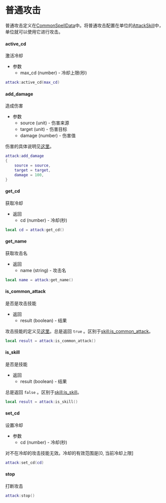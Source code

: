 # 普通攻击
普通攻击定义在[CommonSpellData]中。将普通攻击配置在单位的[AttackSkill]中，单位就可以使用它进行攻击。

#### active_cd
激活冷却

* 参数
    * max_cd (number) - 冷却上限(秒)

```lua
attack:active_cd(max_cd)
```

#### add_damage
造成伤害

* 参数
    * source (unit) - 伤害来源
    * target (unit) - 伤害目标
    * damage (number) - 伤害值

伤害的具体说明见[这里][damage]。

```lua
attack:add_damage
{
    source = source,
    target = target,
    damage = 100,
}
```

#### get_cd
获取冷却

* 返回
    * cd (number) - 冷却(秒)

```lua
local cd = attack:get_cd()
```

#### get_name
获取攻击名

* 返回
    * name (string) - 攻击名

```lua
local name = attack:get_name()
```

#### is_common_attack
是否是攻击技能

* 返回
    * result (boolean) - 结果

攻击技能的定义见[这里][攻击技能]。总是返回 `true` 。区别于[skill:is_common_attack]。

```lua
local result = attack:is_common_attack()
```

#### is_skill
是否是技能

* 返回
    * result (boolean) - 结果

总是返回 `false` 。区别于[skill:is_skill]。

```lua
local result = attack:is_skill()
```

#### set_cd
设置冷却

* 参数
    * cd (number) - 冷却(秒)

对不在冷却的攻击技能无效。冷却的有效范围是[0, 当前冷却上限]

```lua
attack:set_cd(cd)
```

#### stop
打断攻击

```lua
attack:stop()
```

[skill:is_skill]: /ac/api/skill?id=is_skill
[skill:is_common_attack]: /ac/api/skill?id=is_common_attack
[CommonSpellData]: 404
[AttackSkill]: 404
[攻击技能]: ac/skill/攻击技能
[damage]:/ac/api/damage
